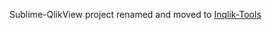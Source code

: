 Sublime-QlikView project renamed and moved to [Inqlik-Tools](https://github.com/inqlik/inqlik-tools)